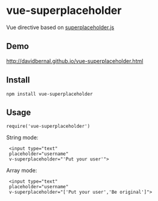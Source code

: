 # vue-superplaceholder

Vue directive based on [superplaceholder.js](https://github.com/chinchang/superplaceholder.js)


## Demo

http://davidbernal.github.io/vue-superplaceholder.html


## Install

    npm install vue-superplaceholder


## Usage

    require('vue-superplaceholder')

String mode:

     <input type="text"
     placeholder="username"
     v-superplaceholder="'Put your user'">


Array mode:

     <input type="text"
     placeholder="username"
     v-superplaceholder="['Put your user','Be original']">
